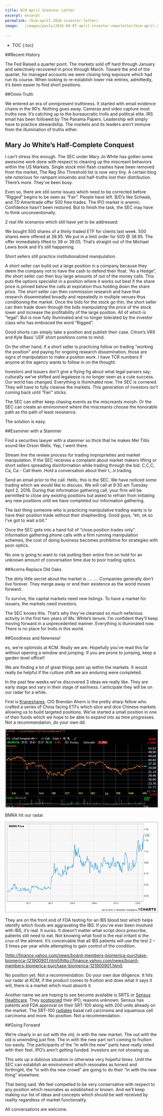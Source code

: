 ```yaml
---
title: KCM April Investor Letter
excerpt: excerpt
permalink: /kcm-april-2016-investor-letter/
image:   /images/posts/2016-04-07-april-investor-newsletter/kcm-april-2016.jpg

---
```



* TOC
{:toc}

##Recent History

The Fed Raised a quarter point. The markets sold off hard through January and selectively recovered in price through March. Toward the end of the quarter, for managed accounts we were closing long exposure which had run its course. When looking to re-establish lower risk entries, admittedly, it’s been easier to find short positions.

##Omni-Truth

We entered an era of omnipresent truthiness. It started with email evidence chains in the 90’s. Nothing goes away. Cameras and video capture most truths now. It’s catching up to the bureaucratic trolls and political elite. IRS email has been followed by The Panama Papers.
Leadership will simply have to practice stewardship.
The markets and its leaders aren’t immune from the illumination of truths either.

## Mary Jo White’s Half-Complete Conquest

I can’t stress this enough. The SEC under Mary Jo White has gotten some awesome work done with respect to cleaning up the miscreant behaviors within the US Markets. Single stock mini flash crashes have been removed from the market, The Reg Sho Threshold list is now very tiny. A certain blog site notorious for rampant innuendo and half-truths lost their distribution. There’s more. They’ve been busy.

Even so, there are still some issues which need to be corrected before “Rigged” begins to be seen as “Fair”. People have left. B/D’s like Schwab, and TD Ameritrade offer 500 free trades. The IPO market is anemic. Confidence hasn’t been restored. But to finish the task, the SEC may have to think unconventionally.

2 real life scenarios which still have yet to be addressed:

We bought 500 shares of a thinly traded ETF for clients last week. 500 shares were offered at 38.95. We put in a limit order for 500 @ 38.95. The offer immediately lifted to 39 or 39.05. That’s straight out of the Michael Lewis book and it’s still happening.

Short sellers still practice institutionalized manipulation.

A short seller can build out a large position in a company because they deem the company not to have the cash to defend their float. “As a Hedge”, the short seller can then buy large amounts of out of the money calls. This puts the options specialist in a position where it works out best if the share price is pinned below the calls at expiration thus holding down the share price. The short seller can then commission research and have that research disseminated broadly and repeatedly in multiple venues thus conditioning the market. Once the bids for the stock go thin, the short seller can then trade down through the bids manipulating the price of the stock lower and increase the profitability of the large position. All of which is “legal”. But is now fully illuminated and no longer tolerated by the investor class who has embraced the word “Rigged”.

Good shorts can simply take a position and publish their case. Citron’s VRX and Kyle Bass’ UDF short positions come to mind.

On the other hand, if a short seller is practicing follow on trading “working the position” and paying for ongoing research dissemination, those are signs of manipulation to make a positon work. I have TCR numbers if anyone at the agency wants to follow in on the thought.

Investors and Issuers don’t give a flying fig about what legal parsers say; culturally we’ve shifted and legaleeze is no longer seen as a cute success. Our world has changed. Everything is illuminated now. The SEC is cornered. They will have to fully cleanse the markets. This generation of investors isn’t coming back until “Fair” sticks.

The SEC can either keep chasing events as the miscreants morph. Or the SEC can create an environment where the miscreants choose the honorable path as the path of least resistance.

The solution is easy.

##Examiner with a Stammer

Find a securities lawyer with a stammer so thick that he makes Mel Tillis sound like Orson Wells. Yep, I went there.

Stream line the review process for trading improprieties and market manipulation. If the SEC receives a complaint about market makers lifting or short sellers spreading disinformation while trading through the bid. C,C,C, Ca, Ca - Call them. Hold a conversation about their t,..tr.trading.

Send an email prior to the call. Hello, this is the SEC. We have noticed some trading which we would like to discuss. We will call at 9:30 am Tuesday April 2, 2016. During that information gathering call, your firm will be permitted to close any existing positions but asked to refrain from initiating any new positions until we have completed our information gathering.

The last thing someone who is practicing manipulative trading wants is to have their position trade without their shepherding. Good guys, “eh, ok so I’ve got to wait a bit.”

Once the SEC gets into a hand full of “close position trades only” information gathering phone calls with a firm running manipulation schemes, the cost of doing business becomes prohibitive for strategies with poor optics.

No one is going to want to risk putting their entire firm on hold for an unknown amount of conversation time due to poor trading optics.

##Acorns Replace Old Oaks

The dirty little secret about the market is .... .... Companies generally don’t live forever. They merge away or end their existence as the world moves forward.

To survive, the capital markets need new listings. To have a market for issuers, the markets need investors.

The SEC knows this. That’s why they’ve cleansed so much nefarious activity in the first two years of Ms. White’s tenure. I’m confident they’ll keep moving forward in a unprecedented manner. Everything is illuminated now. There is no place for trolls in this world.

##Goodness and Newness!

es, we’re optimists at KCM. Really we are. Hopefully you’ve read this far without opening a window and jumping. If you are prone to jumping, keep a garden level office!!

We are finding a lot of great things pent up within the markets. It would really be helpful if the culture shift we are enduring were completed.

In the past few weeks we’ve discovered 3 ideas we really like. They are early stage and vary in their stage of earliness. I anticipate they will be on our radar for a while.

First is [Kraneshares](http://kraneshares.com/). CIO Brendan Ahern is the pretty sharp fellow who crafted a series of China facing ETFs which slice and dice Chinese markets allowing us to build targeted positions. We’ve started a small position in one of their funds which we hope to be able to expand into as time progresses. Not a recommendation, do your own dd.

![Kranshares Chart](/images/posts/2016-04-07-april-investor-newsletter/kcm-investor-letter-april-2016_Image_0001.jpg)

BMRA hit our radar.

![BMRA Chart](/images/posts/2016-04-07-april-investor-newsletter/kcm-investor-letter-april-2016_Image_0002.jpg)

They are on the front end of FDA testing for an IBS blood test which helps identify which foods are aggravating the IBS. If you’ve ever been involved with IBS, it’s real. It sucks. It doesn’t matter what script docs prescribe, patients still need to eat. Not knowing what food is the real irritant is the crux of the ailment. It’s conceivable that all IBS patients will use the test 2 – 3 times per year while attempting to gain control of the condition.

[http://finance.yahoo.com/news/board-members-biomerica-purchase-biomerica-121900901.html](http://finance.yahoo.com/news/board-members-biomerica-purchase-biomerica-121900901.html)

No position yet. Not a recommendation. Do your own due diligence. It hits our radar at KCM, if the product comes to fruition and does what it says it will, there is a market which must absorb it.

Another name we are hoping to see become available is SRTS or [Sensus Healthcare](http://sensushealthcare.com/). They [postponed](http://www.law360.com/articles/778072/sensus-healthcare-delays-20m-ipo-amid-slumping-market) their IPO, reasons unknown. Sensus has patents and FDA approval on their SRT-100 along with 200 units already on the market. The SRT-100 [radiates](http://sensushealthcare.com/superficial-radiation-therapy/srt-100/) basal cell carcinoma and squamous cell carcinoma and more. No position. Not a recommendation.

##Going Forward

We’re clearly in an out with the old, in with the new market. The out with the old is unwinding just fine. The in with the new part isn’t coming to fruition too easily. The participants of the “in with the new” parts have really voted with their feet. IPO’s aren’t getting funded. Investors are not showing up.

This sets up a dubious situation in otherwise very hopeful times. Until the SEC can establish an environment which resonates as honest and forthright, the “in with the new crowd” are going to do their “in with the new thing” elsewhere.

That being said. We feel compelled to be very conservative with respect to any position which resonates as established or known. And we’ll keep making our list of ideas and concepts which should be well received by reality regardless of market functionality.

All conversations are welcome.
